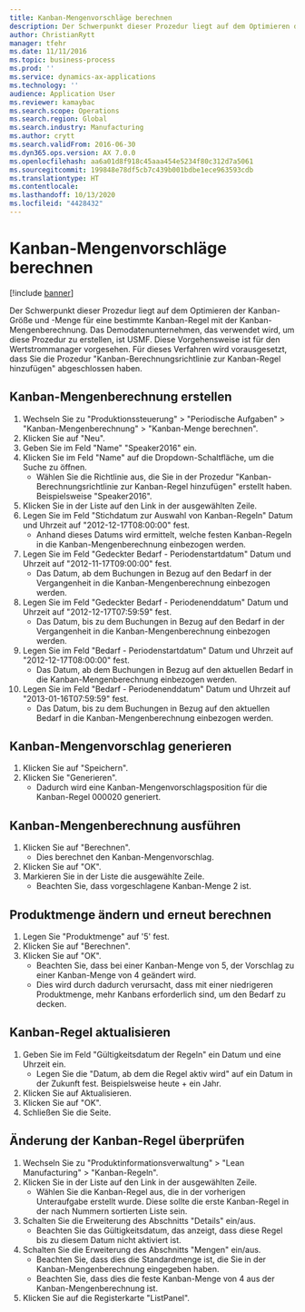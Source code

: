 ```yaml
---
title: Kanban-Mengenvorschläge berechnen
description: Der Schwerpunkt dieser Prozedur liegt auf dem Optimieren der Kanban-Größe und -Menge für eine bestimmte Kanban-Regel mit der Kanban-Mengenberechnung.
author: ChristianRytt
manager: tfehr
ms.date: 11/11/2016
ms.topic: business-process
ms.prod: ''
ms.service: dynamics-ax-applications
ms.technology: ''
audience: Application User
ms.reviewer: kamaybac
ms.search.scope: Operations
ms.search.region: Global
ms.search.industry: Manufacturing
ms.author: crytt
ms.search.validFrom: 2016-06-30
ms.dyn365.ops.version: AX 7.0.0
ms.openlocfilehash: aa6a01d8f918c45aaa454e5234f80c312d7a5061
ms.sourcegitcommit: 199848e78df5cb7c439b001bdbe1ece963593cdb
ms.translationtype: HT
ms.contentlocale: 
ms.lasthandoff: 10/13/2020
ms.locfileid: "4428432"
---
```

# <a name="calculate-kanban-quantity-suggestions"></a>Kanban-Mengenvorschläge berechnen

[!include [banner](../../includes/banner.md)]

Der Schwerpunkt dieser Prozedur liegt auf dem Optimieren der Kanban-Größe und -Menge für eine bestimmte Kanban-Regel mit der Kanban-Mengenberechnung. Das Demodatenunternehmen, das verwendet wird, um diese Prozedur zu erstellen, ist USMF. Diese Vorgehensweise ist für den Wertstrommanager vorgesehen. Für dieses Verfahren wird vorausgesetzt, dass Sie die Prozedur "Kanban-Berechnungsrichtlinie zur Kanban-Regel hinzufügen" abgeschlossen haben.


## <a name="create-a-kanban-quantity-calculation"></a>Kanban-Mengenberechnung erstellen
1. Wechseln Sie zu "Produktionssteuerung" > "Periodische Aufgaben" > "Kanban-Mengenberechnung" > "Kanban-Menge berechnen".
2. Klicken Sie auf "Neu".
3. Geben Sie im Feld "Name" "Speaker2016" ein.
4. Klicken Sie im Feld "Name" auf die Dropdown-Schaltfläche, um die Suche zu öffnen.
    * Wählen Sie die Richtlinie aus, die Sie in der Prozedur "Kanban-Berechnungsrichtlinie zur Kanban-Regel hinzufügen" erstellt haben. Beispielsweise "Speaker2016".  
5. Klicken Sie in der Liste auf den Link in der ausgewählten Zeile.
6. Legen Sie im Feld "Stichdatum zur Auswahl von Kanban-Regeln" Datum und Uhrzeit auf "2012-12-17T08:00:00" fest.
    * Anhand dieses Datums wird ermittelt, welche festen Kanban-Regeln in die Kanban-Mengenberechnung einbezogen werden.  
7. Legen Sie im Feld "Gedeckter Bedarf - Periodenstartdatum" Datum und Uhrzeit auf "2012-11-17T09:00:00" fest.
    * Das Datum, ab dem Buchungen in Bezug auf den Bedarf in der Vergangenheit in die Kanban-Mengenberechnung einbezogen werden.  
8. Legen Sie im Feld "Gedeckter Bedarf - Periodenenddatum" Datum und Uhrzeit auf "2012-12-17T07:59:59" fest.
    * Das Datum, bis zu dem Buchungen in Bezug auf den Bedarf in der Vergangenheit in die Kanban-Mengenberechnung einbezogen werden.  
9. Legen Sie im Feld "Bedarf - Periodenstartdatum" Datum und Uhrzeit auf "2012-12-17T08:00:00" fest.
    * Das Datum, ab dem Buchungen in Bezug auf den aktuellen Bedarf in die Kanban-Mengenberechnung einbezogen werden.  
10. Legen Sie im Feld "Bedarf - Periodenenddatum" Datum und Uhrzeit auf "2013-01-16T07:59:59" fest.
    * Das Datum, bis zu dem Buchungen in Bezug auf den aktuellen Bedarf in die Kanban-Mengenberechnung einbezogen werden.  

## <a name="generate-kanban-quantity-proposal"></a>Kanban-Mengenvorschlag generieren
1. Klicken Sie auf "Speichern".
2. Klicken Sie "Generieren".
    * Dadurch wird eine Kanban-Mengenvorschlagsposition für die Kanban-Regel 000020 generiert.  

## <a name="run-kanban-quantity-calculation"></a>Kanban-Mengenberechnung ausführen
1. Klicken Sie auf "Berechnen".
    * Dies berechnet den Kanban-Mengenvorschlag.  
2. Klicken Sie auf "OK".
3. Markieren Sie in der Liste die ausgewählte Zeile.
    * Beachten Sie, dass vorgeschlagene Kanban-Menge 2 ist.  

## <a name="change-product-quantity-and-calculate-again"></a>Produktmenge ändern und erneut berechnen
1. Legen Sie "Produktmenge" auf '5' fest.
2. Klicken Sie auf "Berechnen".
3. Klicken Sie auf "OK".
    * Beachten Sie, dass bei einer Kanban-Menge von 5, der Vorschlag zu einer Kanban-Menge von 4 geändert wird.  
    * Dies wird durch dadurch verursacht, dass mit einer niedrigeren Produktmenge, mehr Kanbans erforderlich sind, um den Bedarf zu decken.  

## <a name="update-kanban-rule"></a>Kanban-Regel aktualisieren
1. Geben Sie im Feld "Gültigkeitsdatum der Regeln" ein Datum und eine Uhrzeit ein.
    * Legen Sie die "Datum, ab dem die Regel aktiv wird" auf ein Datum in der Zukunft fest. Beispielsweise heute + ein Jahr.  
2. Klicken Sie auf Aktualisieren.
3. Klicken Sie auf "OK".
4. Schließen Sie die Seite.

## <a name="validate-change-on-kanban-rule"></a>Änderung der Kanban-Regel überprüfen
1. Wechseln Sie zu "Produktinformationsverwaltung" > "Lean Manufacturing" > "Kanban-Regeln".
2. Klicken Sie in der Liste auf den Link in der ausgewählten Zeile.
    * Wählen Sie die Kanban-Regel aus, die in der vorherigen Unteraufgabe erstellt wurde. Diese sollte die erste Kanban-Regel in der nach Nummern sortierten Liste sein.  
3. Schalten Sie die Erweiterung des Abschnitts "Details" ein/aus.
    * Beachten Sie das Gültigkeitsdatum, das anzeigt, dass diese Regel bis zu diesem Datum nicht aktiviert ist.  
4. Schalten Sie die Erweiterung des Abschnitts "Mengen" ein/aus.
    * Beachten Sie, dass dies die Standardmenge ist, die Sie in der Kanban-Mengenberechnung eingegeben haben.  
    * Beachten Sie, dass dies die feste Kanban-Menge von 4 aus der Kanban-Mengenberechnung ist.  
5. Klicken Sie auf die Registerkarte "ListPanel".


